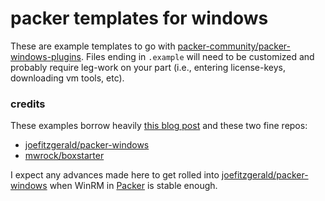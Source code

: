 packer templates for windows
========================

These are example templates to go with [packer-community/packer-windows-plugins](https://github.com/packer-community/packer-windows-plugins). Files ending in `.example` will need to be customized and probably require leg-work on your part (i.e., entering license-keys, downloading vm tools, etc).

### credits

These examples borrow heavily [this blog post](http://engineering.daptiv.com/building-a-windows-vagrant-base-box-with-packer/) and these two fine repos:

- [joefitzgerald/packer-windows](https://github.com/joefitzgerald/packer-windows)
- [mwrock/boxstarter](https://github.com/mwrock/boxstarter)

I expect any advances made here to get rolled into [joefitzgerald/packer-windows](https://github.com/joefitzgerald/packer-windows) when WinRM in [Packer](http://packer.io) is stable enough.
